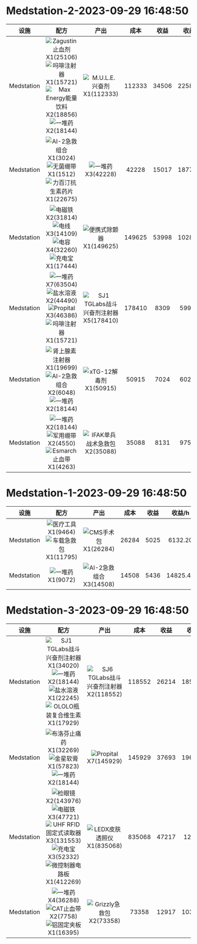 # Medstation-2-2023-09-29 16:48:50
|设施|配方|产出|成本|收益|收益/h|
|:---:|:---:|:---:|:---:|:---:|:---:|
|Medstation|<div align="center"><img src="https://cdn.tarkov-market.app/images/items/Hemostatic_drug_Zagustin_sm.png?r=1695114593257" alt="Zagustin止血剂"/><br/><font>X1(25106)</font></div><div align="center"><img src="https://cdn.tarkov-market.app/images/items/Morphine_injector_sm.png?r=1695114583875" alt="吗啡注射器"/><br/><font>X1(15721)</font></div><div align="center"><img src="https://cdn.tarkov-market.app/images/items/Max_energy_sm.png?r=1695114965829" alt="Max Energy能量饮料"/><br/><font>X2(18856)</font></div><div align="center"><img src="https://cdn.tarkov-market.app/images/items/Pile_of_meds_sm.png?r=1695112909501" alt="一堆药"/><br/><font>X2(18144)</font></div>|<div align="center"><img src="https://cdn.tarkov-market.app/images/items/m.u.l.e._stimulator_sm.png?r=1695114686282" alt="M.U.L.E. 兴奋剂"/><br/><font>X1(112333)</font></div>|112333|34506|22585.75|
|Medstation|<div align="center"><img src="https://cdn.tarkov-market.app/images/items/ai-2_medikit_sm.png?r=1695114631751" alt="AI-2急救组合"/><br/><font>X1(3024)</font></div><div align="center"><img src="https://cdn.tarkov-market.app/images/items/aseptic_bandage_sm.png?r=1695114645717" alt="无菌绷带"/><br/><font>X1(1512)</font></div><div align="center"><img src="https://cdn.tarkov-market.app/images/items/Augmentin_antibiotic_pills_sm.png?r=1695114588587" alt="力百汀抗生素药片"/><br/><font>X1(22675)</font></div>|<div align="center"><img src="https://cdn.tarkov-market.app/images/items/Pile_of_meds_sm.png?r=1695112909501" alt="一堆药"/><br/><font>X3(42228)</font></div>|42228|15017|18771.25|
|Medstation|<div align="center"><img src="https://cdn.tarkov-market.app/images/items/Magnet_sm.png?r=1695112572648" alt="电磁铁"/><br/><font>X2(31814)</font></div><div align="center"><img src="https://cdn.tarkov-market.app/images/items/Wires_sm.png?r=1695113037957" alt="电线"/><br/><font>X3(14109)</font></div><div align="center"><img src="https://cdn.tarkov-market.app/images/items/Capacitors_sm.png?r=1695112664288" alt="电容"/><br/><font>X4(32260)</font></div><div align="center"><img src="https://cdn.tarkov-market.app/images/items/Powerbank_sm.png?r=1695112541242" alt="充电宝"/><br/><font>X1(17444)</font></div>|<div align="center"><img src="https://cdn.tarkov-market.app/images/items/Portable_defibrillator_sm.png?r=1695112832878" alt="便携式除颤器"/><br/><font>X1(149625)</font></div>|149625|53998|10285.33|
|Medstation|<div align="center"><img src="https://cdn.tarkov-market.app/images/items/Pile_of_meds_sm.png?raw=true" alt="一堆药"/><br/><font>X7(63504)</font></div><div align="center"><img src="https://cdn.tarkov-market.app/images/items/Saline_solution_sm.png?r=1695113041905" alt="盐水溶液"/><br/><font>X2(44490)</font></div><div align="center"><img src="https://cdn.tarkov-market.app/images/items/Propital_sm.png?r=1695114620430" alt="Propital"/><br/><font>X3(46386)</font></div><div align="center"><img src="https://cdn.tarkov-market.app/images/items/Morphine_injector_sm.png?r=1695114583875" alt="吗啡注射器"/><br/><font>X1(15721)</font></div>|<div align="center"><img src="https://cdn.tarkov-market.app/images/items/Combat_stimulant_injector_SJ1_TGLabs_sm.png?r=1695114604078" alt="SJ1 TGLabs战斗兴奋剂注射器"/><br/><font>X5(178410)</font></div>|178410|8309|5994.47|
|Medstation|<div align="center"><img src="https://cdn.tarkov-market.app/images/items/Adrenaline_injector_sm.png?r=1695114536064" alt="肾上腺素注射器"/><br/><font>X1(19699)</font></div><div align="center"><img src="https://cdn.tarkov-market.app/images/items/ai-2_medikit_sm.png?r=1695114631751" alt="AI-2急救组合"/><br/><font>X2(6048)</font></div><div align="center"><img src="https://cdn.tarkov-market.app/images/items/Pile_of_meds_sm.png?r=1695112909501" alt="一堆药"/><br/><font>X2(18144)</font></div>|<div align="center"><img src="https://cdn.tarkov-market.app/images/items/antidote_xtg-12_sm.png?r=1695114663505" alt="xTG-12解毒剂"/><br/><font>X1(50915)</font></div>|50915|7024|6020.57|
|Medstation|<div align="center"><img src="https://cdn.tarkov-market.app/images/items/Pile_of_meds_sm.png?r=1695112909501" alt="一堆药"/><br/><font>X2(18144)</font></div><div align="center"><img src="https://cdn.tarkov-market.app/images/items/army_bandage_sm.png?r=1695114657528" alt="军用绷带"/><br/><font>X2(4550)</font></div><div align="center"><img src="https://cdn.tarkov-market.app/images/items/esmarch_tourniquet_sm.png?r=1695114722217" alt="Esmarch止血带"/><br/><font>X1(4263)</font></div>|<div align="center"><img src="https://cdn.tarkov-market.app/images/items/IFAK_personal_tactical_first_aid_kit_sm.png?r=1695114568905" alt="IFAK单兵战术急救包"/><br/><font>X2(35088)</font></div>|35088|8131|9757.20|
# Medstation-1-2023-09-29 16:48:50
|设施|配方|产出|成本|收益|收益/h|
|:---:|:---:|:---:|:---:|:---:|:---:|
|Medstation|<div align="center"><img src="https://cdn.tarkov-market.app/images/items/medical_tools_sm.png?r=1695113141821" alt="医疗工具"/><br/><font>X1(9464)</font></div><div align="center"><img src="https://cdn.tarkov-market.app/images/items/Car_first_aid_kit_sm.png?r=1695114579517" alt="车载急救包"/><br/><font>X1(11795)</font></div>|<div align="center"><img src="https://cdn.tarkov-market.app/images/items/CMS_kit_sm.png?r=1695114547605" alt="CMS手术包"/><br/><font>X1(26284)</font></div>|26284|5025|6132.20|
|Medstation|<div align="center"><img src="https://cdn.tarkov-market.app/images/items/Pile_of_meds_sm.png?r=1695112909501" alt="一堆药"/><br/><font>X1(9072)</font></div>|<div align="center"><img src="https://cdn.tarkov-market.app/images/items/ai-2_medikit_sm.png?r=1695114631751" alt="AI-2急救组合"/><br/><font>X3(14508)</font></div>|14508|5436|14825.45|
# Medstation-3-2023-09-29 16:48:50
|设施|配方|产出|成本|收益|收益/h|
|:---:|:---:|:---:|:---:|:---:|:---:|
|Medstation|<div align="center"><img src="https://cdn.tarkov-market.app/images/items/Combat_stimulant_injector_SJ1_TGLabs_sm.png?r=1695114604078" alt="SJ1 TGLabs战斗兴奋剂注射器"/><br/><font>X1(34020)</font></div><div align="center"><img src="https://cdn.tarkov-market.app/images/items/Pile_of_meds_sm.png?r=1695112909501" alt="一堆药"/><br/><font>X2(18144)</font></div><div align="center"><img src="https://cdn.tarkov-market.app/images/items/Saline_solution_sm.png?r=1695113041905" alt="盐水溶液"/><br/><font>X1(22245)</font></div><div align="center"><img src="https://cdn.tarkov-market.app/images/items/bottle_of_ololo_multivitamins_sm.png?r=1695113256758" alt="OLOLO瓶装复合维生素"/><br/><font>X1(17929)</font></div>|<div align="center"><img src="https://cdn.tarkov-market.app/images/items/Combat_stimulant_injector_SJ6_TGLabs_sm.png?r=1695114542093" alt="SJ6 TGLabs战斗兴奋剂注射器"/><br/><font>X2(118552)</font></div>|118552|26214|18504.00|
|Medstation|<div align="center"><img src="https://cdn.tarkov-market.app/images/items/Ibuprofen_painkillers_sm.png?r=1695114614620" alt="布洛芬止痛药"/><br/><font>X1(32269)</font></div><div align="center"><img src="https://cdn.tarkov-market.app/images/items/Golden_Star_Balm_sm.png?r=1695114553065" alt="金星软膏"/><br/><font>X1(57823)</font></div><div align="center"><img src="https://cdn.tarkov-market.app/images/items/Pile_of_meds_sm.png?r=1695112909501" alt="一堆药"/><br/><font>X2(18144)</font></div>|<div align="center"><img src="https://cdn.tarkov-market.app/images/items/Propital_sm.png?r=1695114620430" alt="Propital"/><br/><font>X7(145929)</font></div>|145929|37693|19665.91|
|Medstation|<div align="center"><img src="https://cdn.tarkov-market.app/images/items/Ophthalmoscope_sm.png?r=1695112544417" alt="检眼镜"/><br/><font>X2(143976)</font></div><div align="center"><img src="https://cdn.tarkov-market.app/images/items/Magnet_sm.png?r=1695112572648" alt="电磁铁"/><br/><font>X3(47721)</font></div><div align="center"><img src="https://cdn.tarkov-market.app/images/items/c1e876ab-e0ef-4305-b392-6c72b751aac7_sm.png" alt="UHF RFID固定式读取器"/><br/><font>X3(131553)</font></div><div align="center"><img src="https://cdn.tarkov-market.app/images/items/Powerbank_sm.png?r=1695112541242" alt="充电宝"/><br/><font>X3(52332)</font></div><div align="center"><img src="https://cdn.tarkov-market.app/images/items/microcontroller_board_sm.png?r=1695113305203" alt="微控制器电路板"/><br/><font>X1(412269)</font></div>|<div align="center"><img src="https://cdn.tarkov-market.app/images/items/ledx_skin_transilluminator_sm.png?r=1695112498138" alt="LEDX皮肤透照仪"/><br/><font>X1(835068)</font></div>|835068|47217|1214.15|
|Medstation|<div align="center"><img src="https://cdn.tarkov-market.app/images/items/Pile_of_meds_sm.png?r=1695112909501" alt="一堆药"/><br/><font>X4(36288)</font></div><div align="center"><img src="https://cdn.tarkov-market.app/images/items/hemostatic_tourniquet_cat_sm.png?r=1695114672986" alt="CAT止血带"/><br/><font>X2(7758)</font></div><div align="center"><img src="https://cdn.tarkov-market.app/images/items/Immobilizing_splint_sm.png?r=1695114625811" alt="铝固定夹板"/><br/><font>X1(16395)</font></div>|<div align="center"><img src="https://cdn.tarkov-market.app/images/items/Grizzly_First_Aid_Kit_sm.png?r=1695114563732" alt="Grizzly急救包"/><br/><font>X2(73358)</font></div>|73358|12917|10333.60|
